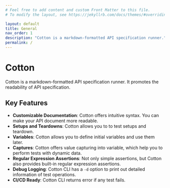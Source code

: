 ```yaml
---
# Feel free to add content and custom Front Matter to this file.
# To modify the layout, see https://jekyllrb.com/docs/themes/#overriding-theme-defaults

layout: default
title: General
nav_order: 1
description: "Cotton is a markdown-formatted API specification runner."
permalink: /
---
```


# Cotton

Cotton is a markdown-formatted API specification runner. It promotes the readability of API specification.

## Key Features

* **Customizable Documentation**: Cotton offers intuitive syntax. You can make your API document more readable.
* **Setups and Teardowns**: Cotton allows you to to test setups and teardown.
* **Variables**: Cotton allows you to define initial variables and use them later.
* **Captures**: Cotton offers value capturing into variable, which help you to perform tests with dynamic data.
* **Regular Expression Assertions**: Not only simple assertions, but Cotton also provides built-in regular expression assertions.
* **Debug Logging**: Cotton CLI has a `-d` option to print out detailed information of test operations.
* **CI/CD Ready**: Cotton CLI returns error if any test fails.